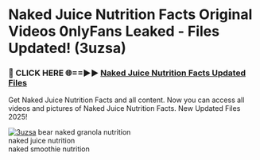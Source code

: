 # Naked Juice Nutrition Facts Original Videos 0nlyFans Leaked - Files Updated! (3uzsa)

<h3>🔴 CLICK HERE 🌐==►► <a href="https://tinyurl.com/yckcrads" rel="nofollow">Naked Juice Nutrition Facts Updated Files</a></h3>

Get Naked Juice Nutrition Facts and all content. Now you can access all videos and pictures of Naked Juice Nutrition Facts. New Updated Files 2025!

[![3uzsa](https://i.imgur.com/hpKpOFt.gif)](https://tinyurl.com/yckcrads)
bear naked granola nutrition<br>
naked juice nutrition<br>
naked smoothie nutrition